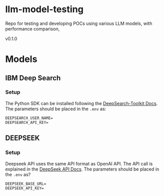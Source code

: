 # llm-model-testing
Repo for testing and developing POCs using various LLM models, with performance comparison,

v0.1.0

# Models

## IBM Deep Search

### Setup

The Python SDK can be installed following the [DeepSearch-Toolkit Docs](https://ds4sd.github.io/deepsearch-toolkit/#set-up-your-profile).
The parameters should be placed in the `.env` as:
```
DEEPSEARCH_USER_NAME=
DEEPSEARCH_API_KEY=
```

## DEEPSEEK

### Setup

Deepseek API uses the same API format as OpenAI API. The API call is explained in the [DeepSeek API Docs](https://api-docs.deepseek.com). The parameters should be placed in the `.env` as?
```
DEEPSEEK_BASE_URL=
DEEPSEEK_API_KEY=
```
